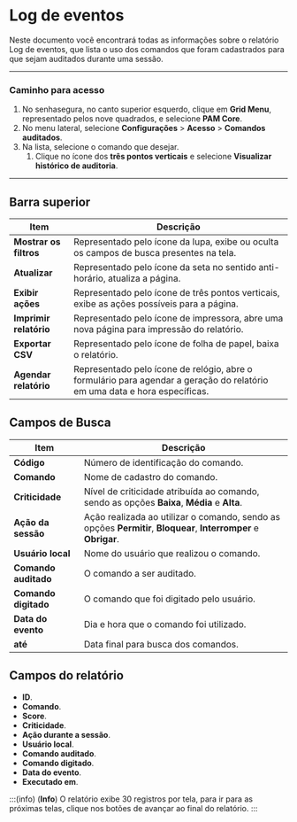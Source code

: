 # Log de eventos

Neste documento você encontrará todas as informações sobre o relatório Log de eventos, que lista o uso dos comandos que foram cadastrados para que sejam auditados durante uma sessão.
 
 ---
### Caminho para acesso

1. No senhasegura, no canto superior esquerdo, clique em **Grid Menu**, representado pelos nove quadrados, e selecione **PAM Core**.
2. No menu lateral, selecione **Configurações** > **Acesso** > **Comandos auditados**.
3. Na lista, selecione o comando que desejar.
    1. Clique no ícone dos **três pontos verticais** e selecione **Visualizar histórico de auditoria**.

---
## Barra superior
**Item**|**Descrição**
|---|---|
**Mostrar os filtros**|Representado pelo ícone da lupa, exibe ou oculta os campos de busca presentes na tela.
**Atualizar**|Representado pelo ícone da seta no sentido anti-horário, atualiza a página.
**Exibir ações**|Representado pelo ícone de três pontos verticais, exibe as ações possíveis para a página.
**Imprimir relatório**|Representado pelo ícone de impressora, abre uma nova página para impressão do relatório.
**Exportar CSV**|Representado pelo ícone de folha de papel, baixa o relatório.
| **Agendar relatório** | Representado pelo ícone de relógio, abre o formulário para agendar a geração do relatório em uma data e hora específicas. |


## Campos de Busca

| **Item**            | **Descrição**|
| --------------- | ----------------- |
| **Código**          | Número de identificação do comando.|
| **Comando**         | Nome de cadastro do comando.|
| **Criticidade**     | Nível de criticidade atribuída ao comando, sendo as opções **Baixa**, **Média** e **Alta**. |
| **Ação da sessão**  | Ação realizada ao utilizar o comando, sendo as opções **Permitir**, **Bloquear**, **Interromper** e **Obrigar**. |
| **Usuário local**   | Nome do usuário que realizou o comando.|
| **Comando auditado** | O comando a ser auditado.|
| **Comando digitado** | O comando que foi digitado pelo usuário.|
| **Data do evento**  | Dia e hora que o comando foi utilizado.|
| **até**             | Data final para busca dos comandos.|



## Campos do relatório

* **ID**.
* **Comando**.
* **Score**.
* **Criticidade**.
* **Ação durante a sessão**.
* **Usuário local**.
* **Comando auditado**.
* **Comando digitado**.
* **Data do evento**.
* **Executado em**.

:::(info) (**Info**)
O relatório exibe 30 registros por tela, para ir para as próximas telas, clique nos botões de avançar ao final do relatório.
:::

